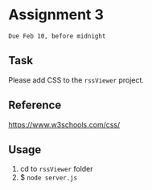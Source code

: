 # Assignment 3
`Due Feb 10, before midnight`

## Task

Please add CSS to the `rssViewer` project.

## Reference

https://www.w3schools.com/css/


## Usage

1. cd to `rssViewer` folder
2. $ `node server.js`



